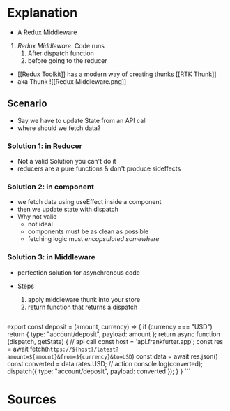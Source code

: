 # Explanation
- A Redux Middleware
1. _Redux Middleware_: Code runs
	1. After dispatch function 
	2. before going to the reducer
- [[Redux Toolkit]] has a modern way of creating thunks [[RTK Thunk]]
- aka Thunk
    ![[Redux Middleware.png]]

## Scenario

- Say we have to update State from an API call
- where should we fetch data?

### Solution 1: in Reducer

- Not a valid Solution you can't do it
- reducers are a pure functions & don't produce sideffects

### Solution 2: in component

- we fetch data using useEffect inside a component
- then we update state with dispatch
- Why not valid
    - not ideal
    - components must be as clean as possible
    - fetching logic must _encapsulated somewhere_

### Solution 3: in Middleware

- perfection solution for asynchronous code
- Steps

    1.  apply middleware thunk into your store
    2.  return function that returns a dispatch

    ```jsx
 export const deposit = (amount, currency) => {
      if (currency === "USD")
	       return { type: "account/deposit", payload: amount }; 
   return async function (dispatch, getState) {
     // api call
     const host = 'api.frankfurter.app';
     const res = await fetch(`https://${host}/latest?amount=${amount}&from=${currency}&to=USD`)
    const data = await res.json()
    const converted = data.rates.USD;
    // action
    console.log(converted);
    dispatch({ type: "account/deposit", payload: converted });
    }
    }
    ```

# Sources
